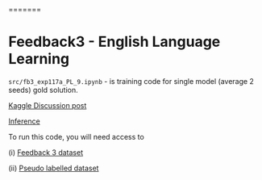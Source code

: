 =======
# Feedback3 - English Language Learning 

`src/fb3_exp117a_PL_9.ipynb` - is training code for single model (average 2 seeds) gold solution. 

[Kaggle Discussion post](https://www.kaggle.com/competitions/feedback-prize-english-language-learning/discussion/369368)

[Inference](https://www.kaggle.com/rashmibanthia/fb3-exp117a-exp117b-inf)


To run this code, you will need access to 

(i) [Feedback 3 dataset](https://www.kaggle.com/competitions/feedback-prize-english-language-learning/data)

(ii) [Pseudo labelled dataset](https://www.kaggle.com/datasets/rashmibanthia/fb3-pseudo-labels)

